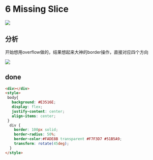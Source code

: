 # 6 Missing Slice

![](https://raw.githubusercontent.com/sari3l/css_battle/main/media/16772276078428/16772276145736.png)

## 分析

开始想用overflow做的，结果想起来大神的border操作，直接对应四个方向

![](https://raw.githubusercontent.com/sari3l/css_battle/main/media/16772276078428/16772288437125.jpg)

## done

```html
<div></div>
<style>
 body{
   background: #E3516E;
   display: flex;
   justify-content: center;
   align-items: center;
 }  
  div {
    border: 100px solid;
    border-radius: 50%;
    border-color:#FADE8B transparent #F7F3D7 #51B5A9;
    transform: rotate(45deg);
  }
</style>
```